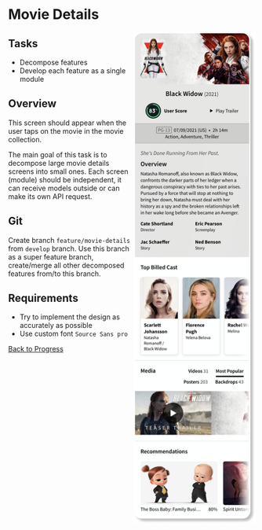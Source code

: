 # Movie Details

<img align="right" src="./assets/mockups/movie-details-screen.png" height="1000">

## Tasks

- Decompose features
- Develop each feature as a single module

## Overview

This screen should appear when the user taps on the movie in the movie collection.

The main goal of this task is to decompose large movie details screens into small ones. Each screen (module) should be independent, it can receive models outside or can make its own API request.

## Git

Create branch `feature/movie-details` from `develop` branch. Use this branch as a super feature branch, create/merge all other decomposed features from/to this branch.

## Requirements

- Try to implement the design as accurately as possible
- Use custom font `Source Sans pro`

[Back to Progress](../README.md#progress)
